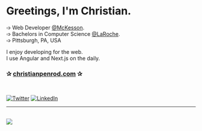 # Greetings, I'm Christian.

➩ Web Developer [@McKesson](https://www.mckesson.com/). <br />
➩ Bachelors in Computer Science [@LaRoche](https://www.laroche.edu/Academics/Areas_of_Study/Computer_Science/Degrees_and_Requirements/?pid=16). <br />
➩ Pittsburgh, PA, USA <br />

I enjoy developing for the web.<br />
I use Angular and Next.js on the daily.<br />

### ✰ [christianpenrod.com](https://christianpenrod.com) ✰

<br />

 [![Twitter](https://img.shields.io/badge/Twitter-%231DA1F2.svg?logo=Twitter&logoColor=white)](https://twitter.com/penrodlol) [![LinkedIn](https://img.shields.io/badge/LinkedIn-%230077B5.svg?logo=linkedin&logoColor=white)](https://linkedin.com/in/christian-penrod-07618314b)

<hr><br />

<div>
  <img
      align="center"
      src="https://profile-counter.glitch.me/penrodlol/count.svg" />
</div>
